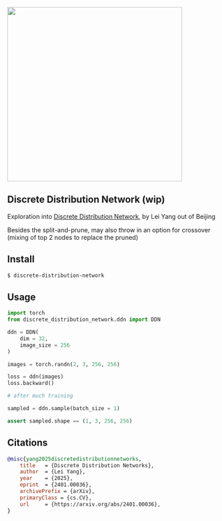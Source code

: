 <img src="./ddn.png" width="400px"></img>

## Discrete Distribution Network (wip)

Exploration into [Discrete Distribution Network](https://discrete-distribution-networks.github.io/), by Lei Yang out of Beijing

Besides the split-and-prune, may also throw in an option for crossover (mixing of top 2 nodes to replace the pruned)

## Install

```bash
$ discrete-distribution-network
```

## Usage

```python
import torch
from discrete_distribution_network.ddn import DDN

ddn = DDN(
    dim = 32,
    image_size = 256
)

images = torch.randn(2, 3, 256, 256)

loss = ddn(images)
loss.backward()

# after much training

sampled = ddn.sample(batch_size = 1)

assert sampled.shape == (1, 3, 256, 256)
```

## Citations

```bibtex
@misc{yang2025discretedistributionnetworks,
    title   = {Discrete Distribution Networks}, 
    author  = {Lei Yang},
    year    = {2025},
    eprint  = {2401.00036},
    archivePrefix = {arXiv},
    primaryClass = {cs.CV},
    url     = {https://arxiv.org/abs/2401.00036}, 
}
```

